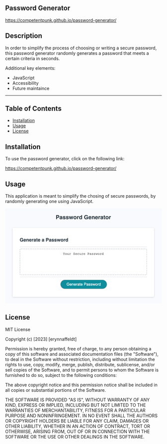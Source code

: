 ## Password Generator
https://competentpunk.github.io/password-generator/

## Description

In order to simplify the process of choosing or writing a secure password, this password generator randomly generates a password that meets a certain criteria in seconds.

Additional key elements:
- JavaScript 
- Accessibility
- Future maintaince

---

## Table of Contents 

- [Installation](#installation)
- [Usage](#usage)
- [License](#license)

## Installation

To use the password generator, click on the following link: 

https://competentpunk.github.io/password-generator/

## Usage

This application is meant to simplify the chosing of secure passwords, by randomly generating one using JavaScript.

![Template screenshot](./assets/images/challenge-3-screenshot.png)

## License

MIT License

Copyright (c) [2023] [erynnaffeldt]

Permission is hereby granted, free of charge, to any person obtaining a copy
of this software and associated documentation files (the "Software"), to deal
in the Software without restriction, including without limitation the rights
to use, copy, modify, merge, publish, distribute, sublicense, and/or sell
copies of the Software, and to permit persons to whom the Software is
furnished to do so, subject to the following conditions:

The above copyright notice and this permission notice shall be included in all
copies or substantial portions of the Software.

THE SOFTWARE IS PROVIDED "AS IS", WITHOUT WARRANTY OF ANY KIND, EXPRESS OR
IMPLIED, INCLUDING BUT NOT LIMITED TO THE WARRANTIES OF MERCHANTABILITY,
FITNESS FOR A PARTICULAR PURPOSE AND NONINFRINGEMENT. IN NO EVENT SHALL THE
AUTHORS OR COPYRIGHT HOLDERS BE LIABLE FOR ANY CLAIM, DAMAGES OR OTHER
LIABILITY, WHETHER IN AN ACTION OF CONTRACT, TORT OR OTHERWISE, ARISING FROM,
OUT OF OR IN CONNECTION WITH THE SOFTWARE OR THE USE OR OTHER DEALINGS IN THE
SOFTWARE.